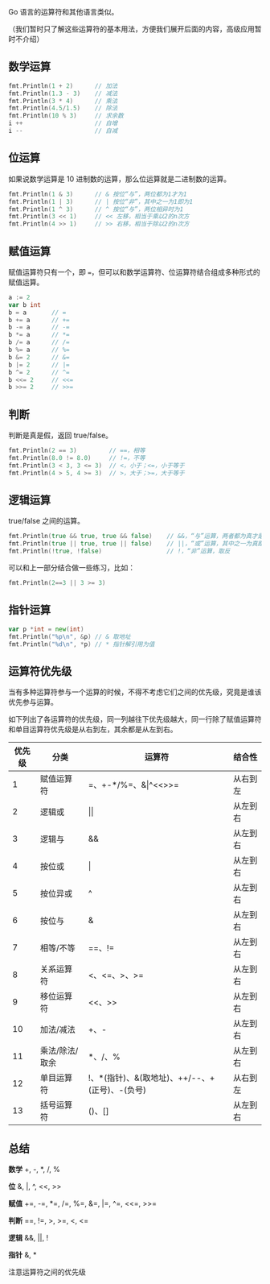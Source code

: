 Go 语言的运算符和其他语言类似。

（我们暂时只了解这些运算符的基本用法，方便我们展开后面的内容，高级应用暂时不介绍）



## 数学运算

```go
fmt.Println(1 + 2)		// 加法
fmt.Println(1.3 - 3) 	// 减法
fmt.Println(3 * 4) 		// 乘法
fmt.Println(4.5/1.5) 	// 除法
fmt.Println(10 % 3)		// 求余数
i ++					// 自增
i --					// 自减
```





## 位运算

如果说数学运算是 10 进制数的运算，那么位运算就是二进制数的运算。

```go
fmt.Println(1 & 3)		// & 按位“与”，两位都为1才为1
fmt.Println(1 | 3) 		// | 按位“非”，其中之一为1即为1
fmt.Println(1 ^ 3) 		// ^ 按位“与”，两位相异时为1
fmt.Println(3 << 1) 	// << 左移，相当于乘以2的n次方
fmt.Println(4 >> 1)		// >> 右移，相当于除以2的n次方
```



## 赋值运算

赋值运算符只有一个，即 `=`，但可以和数学运算符、位运算符结合组成多种形式的赋值运算。

```go
a := 2
var b int
b = a		// =
b += a		// +=
b -= a		// -=
b *= a		// *=
b /= a		// /=
b %= a		// %=
b &= 2		// &=
b |= 2		// |=
b ^= 2		// ^=
b <<= 2		// <<=
b >>= 2		// >>=
```



## 判断

判断是真是假，返回 true/false。

```go
fmt.Println(2 == 3)			// ==，相等
fmt.Println(8.0 != 8.0) 	// !=，不等
fmt.Println(3 < 3, 3 <= 3) 	// <，小于；<=，小于等于
fmt.Println(4 > 5, 4 >= 3) 	// >，大于；>=，大于等于
```





## 逻辑运算

true/false 之间的运算。

```go
fmt.Println(true && true, true && false)	// &&，“与”运算，两者都为真才是真
fmt.Println(true || true, true || false)	// ||，“或”运算，其中之一为真即为真
fmt.Println(!true, !false) 					// !，“非”运算，取反
```

可以和上一部分结合做一些练习，比如：

```go
fmt.Println(2==3 || 3 >= 3)
```



## 指针运算

```go
var p *int = new(int)
fmt.Println("%p\n", &p) // & 取地址
fmt.Println("%d\n", *p) // * 指针解引用为值
```



## 运算符优先级

当有多种运算符参与一个运算的时候，不得不考虑它们之间的优先级，究竟是谁该优先参与运算。

如下列出了各运算符的优先级，同一列越往下优先级越大，同一行除了赋值运算符和单目运算符优先级是从右到左，其余都是从左到右。

| 优先级 | 分类           | 运算符                                         | 结合性   |
| ------ | -------------- | ---------------------------------------------- | -------- |
| 1      | 赋值运算符     | =、+-*/%=、&\|^<<>>=                           | 从右到左 |
| 2      | 逻辑或         | \|\|                                           | 从左到右 |
| 3      | 逻辑与         | &&                                             | 从左到右 |
| 4      | 按位或         | \|                                             | 从左到右 |
| 5      | 按位异或       | ^                                              | 从左到右 |
| 6      | 按位与         | &                                              | 从左到右 |
| 7      | 相等/不等      | ==、!=                                         | 从左到右 |
| 8      | 关系运算符     | <、<=、>、>=                                   | 从左到右 |
| 9      | 移位运算符     | <<、>>                                         | 从左到右 |
| 10     | 加法/减法      | +、-                                           | 从左到右 |
| 11     | 乘法/除法/取余 | *、/、%                                        | 从左到右 |
| 12     | 单目运算符     | !、*(指针)、&(取地址)、++/--、+(正号)、-(负号) | 从右到左 |
| 13     | 括号运算符     | ()、[]                                         | 从左到右 |



## 总结

**数学** +, -, *, /, %

**位** &, |, ^, <<, >>

**赋值** +=, -=, *=, /=, %=, &=, |=, ^=, <<=, >>=

**判断** ==, !=, >, >=, <, <=

**逻辑** &&, ||, !

**指针** &, *

注意运算符之间的优先级